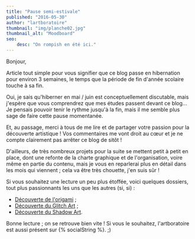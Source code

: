 ```yaml
---
title: "Pause semi-estivale"
published: "2016-05-30"
author: "lartboratoire"
thumbnail: "img/planche02.jpg"
thumbnail_alt: "Moodboard"
seo:
    desc: "On rompish en été ici."
---
```


Bonjour,

Article tout simple pour vous signifier que ce blog passe en hibernation pour environ 3 semaines, le temps que la période de fin d'année scolaire touche à sa fin.

Oui, je sais qu'hiberner en mai / juin est conceptuellement discutable, mais j'espère que vous comprendrez que mes études passent devant ce blog... Je pensais pouvoir tenir le rythme jusqu'à la fin, mais il me semble plus sage de faire cette pause momentanée.

Et, au passage, merci à tous de me lire et de partager votre passion pour la découverte artistique ! Vos commentaires me vont droit au cœur et je ne compte clairement pas arrêter ce blog de sitôt !

D'ailleurs, de très nombreux projets pour la suite se mettent petit à petit en place, dont une refonte de la charte graphique et de l'organisation, voire même en partie du contenu, mais je vous en reparlerai plus en détail dans les mois qui viennent ; cela va être très chouette, j'en suis sûr !

Si vous souhaitez une lecture un peu plus étoffée, voici quelques dossiers, tout plus passionnants les uns que les autres (si, si) :

- [Découverte de l'origami](/origami-science-art/) ; 
- [Découverte du Glitch Art](/glitch-art-son/) ; 
- [Découverte du Shadow Art](/shadow-art-ombre-lumiere/).

Bonne lecture ; on se retrouve bien vite ! Si vous le souhaitez, l'artboratoire est aussi présent sur {% socialString %}. ;)
